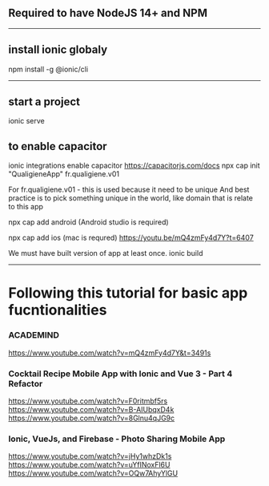 ## Required to have NodeJS 14+ and NPM
-----
## install ionic globaly
npm install -g @ionic/cli

---- 
## start a project
ionic serve

## to enable capacitor
ionic integrations enable capacitor
https://capacitorjs.com/docs
npx cap init "QualigieneApp" fr.qualigiene.v01

For fr.qualigiene.v01 - this is used because it need to be unique 
And best practice is to pick something unique in the world, like domain that is relate to this app

npx cap add android
(Android studio is required)

npx cap add ios
(mac is requred)
https://youtu.be/mQ4zmFy4d7Y?t=6407

We must have built version of app at least once.
ionic build




----
# Following this tutorial for basic app fucntionalities

### ACADEMIND
https://www.youtube.com/watch?v=mQ4zmFy4d7Y&t=3491s

### Cocktail Recipe Mobile App with Ionic and Vue 3 - Part 4 Refactor
https://www.youtube.com/watch?v=F0ritmbf5rs
https://www.youtube.com/watch?v=B-AIUbqxD4k
https://www.youtube.com/watch?v=8Glnu4qJG9c

### Ionic, VueJs, and Firebase - Photo Sharing Mobile App
https://www.youtube.com/watch?v=jHy1whzDk1s
https://www.youtube.com/watch?v=uYfINoxFl6U
https://www.youtube.com/watch?v=OQw7AhyYlGU